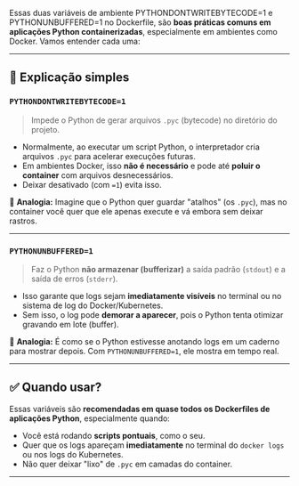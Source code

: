 
Essas duas variáveis de ambiente PYTHONDONTWRITEBYTECODE=1 e PYTHONUNBUFFERED=1 no Dockerfile, são **boas práticas comuns em aplicações Python containerizadas**, especialmente em ambientes como Docker. Vamos entender cada uma:

---

## 🧠 Explicação simples

### `PYTHONDONTWRITEBYTECODE=1`

> Impede o Python de gerar arquivos `.pyc` (bytecode) no diretório do projeto.

* Normalmente, ao executar um script Python, o interpretador cria arquivos `.pyc` para acelerar execuções futuras.
* Em ambientes Docker, isso **não é necessário** e pode até **poluir o container** com arquivos desnecessários.
* Deixar desativado (com `=1`) evita isso.

📌 **Analogia:** Imagine que o Python quer guardar "atalhos" (os `.pyc`), mas no container você quer que ele apenas execute e vá embora sem deixar rastros.

---

### `PYTHONUNBUFFERED=1`

> Faz o Python **não armazenar (bufferizar)** a saída padrão (`stdout`) e a saída de erros (`stderr`).

* Isso garante que logs sejam **imediatamente visíveis** no terminal ou no sistema de log do Docker/Kubernetes.
* Sem isso, o log pode **demorar a aparecer**, pois o Python tenta otimizar gravando em lote (buffer).

📌 **Analogia:** É como se o Python estivesse anotando logs em um caderno para mostrar depois. Com `PYTHONUNBUFFERED=1`, ele mostra em tempo real.

---

## ✅ Quando usar?

Essas variáveis são **recomendadas em quase todos os Dockerfiles de aplicações Python**, especialmente quando:

* Você está rodando **scripts pontuais**, como o seu.
* Quer que os logs apareçam **imediatamente** no terminal do `docker logs` ou nos logs do Kubernetes.
* Não quer deixar "lixo" de `.pyc` em camadas do container.

---
